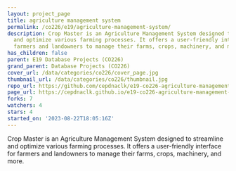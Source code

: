 ```yaml
---
layout: project_page
title: agriculture management system
permalink: /co226/e19/agriculture-management-system/
description: Crop Master is an Agriculture Management System designed to streamline
  and optimize various farming processes. It offers a user-friendly interface for
  farmers and landowners to manage their farms, crops, machinery, and more.
has_children: false
parent: E19 Database Projects (CO226)
grand_parent: Database Projects (CO226)
cover_url: /data/categories/co226/cover_page.jpg
thumbnail_url: /data/categories/co226/thumbnail.jpg
repo_url: https://github.com/cepdnaclk/e19-co226-agriculture-management-system
page_url: https://cepdnaclk.github.io/e19-co226-agriculture-management-system
forks: 7
watchers: 4
stars: 4
started_on: '2023-08-22T18:05:16Z'
---
```


Crop Master is an Agriculture Management System designed to streamline and optimize various farming processes. It offers a user-friendly interface for farmers and landowners to manage their farms, crops, machinery, and more.